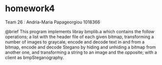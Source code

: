 # homework4 

Team 26 : Andria-Maria Papageorgiou 1018366

@brief This program implements libray bmplib.a which contains the 
follow operations; a list with the header file of each given bitmap, 
transforming a number of images to graycale, encode and decode text
in and from a bitmap, encode and decode Stegano by hiding and unhiding 
a bitmap from another one, and transforming a string to an image and
the opposite; with a client as bmpSteganography.

